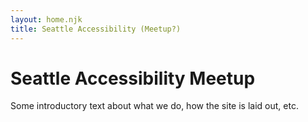 ```yaml
---
layout: home.njk
title: Seattle Accessibility (Meetup?)
---
```


# Seattle Accessibility Meetup

Some introductory text about what we do, how the site is laid out, etc.